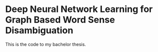 # Deep Neural Network Learning for Graph Based Word Sense Disambiguation
This is the code to my bachelor thesis.
